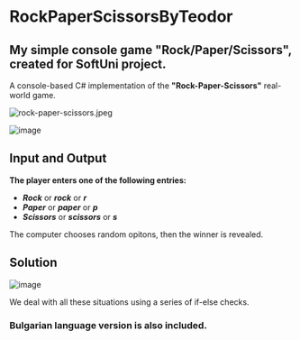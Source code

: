# RockPaperScissorsByTeodor
## My simple console game "Rock/Paper/Scissors", created for SoftUni project.
A console-based C# implementation of the **"Rock-Paper-Scissors"** real-world game.

![rock-paper-scissors.jpeg](https://prikachi.net/images/2023/09/25/rock-paper-scissors.jpeg)

![image](https://github.com/TeodorIvanov2304/RockPaperScissorsByTeodor/assets/131561902/6122f9a0-45fd-44b1-b5f4-c81e29687d78)

## Input and Output

**The player enters one of the following entries:**

- **_Rock_** or **_rock_** or **_r_**
- **_Paper_** or **_paper_** or **_p_**
- **_Scissors_** or **_scissors_** or **_s_**

The computer chooses random opitons, then the winner is revealed.

## Solution

![image](https://github.com/TeodorIvanov2304/RockPaperScissorsByTeodor/assets/131561902/49197b1c-f066-4bea-9016-40735b5092fd)

We deal with all these situations using a series of if-else checks.


### Bulgarian language version is also included.




